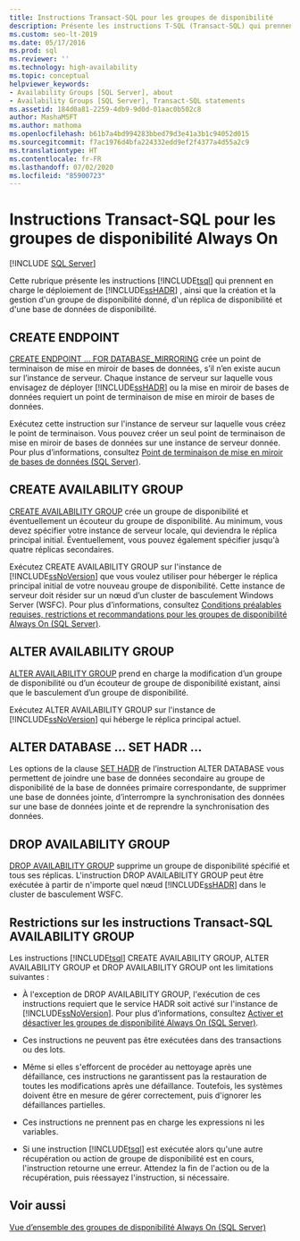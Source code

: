 ```yaml
---
title: Instructions Transact-SQL pour les groupes de disponibilité
description: Présente les instructions T-SQL (Transact-SQL) qui prennent en charge le déploiement, la création et la gestion de groupes de disponibilité Always On.
ms.custom: seo-lt-2019
ms.date: 05/17/2016
ms.prod: sql
ms.reviewer: ''
ms.technology: high-availability
ms.topic: conceptual
helpviewer_keywords:
- Availability Groups [SQL Server], about
- Availability Groups [SQL Server], Transact-SQL statements
ms.assetid: 184d0a81-2259-4db9-9d0d-01aac0b502c8
author: MashaMSFT
ms.author: mathoma
ms.openlocfilehash: b61b7a4bd994283bbed79d3e41a3b1c94052d015
ms.sourcegitcommit: f7ac1976d4bfa224332edd9ef2f4377a4d55a2c9
ms.translationtype: HT
ms.contentlocale: fr-FR
ms.lasthandoff: 07/02/2020
ms.locfileid: "85900723"
---
```

# <a name="transact-sql-statements-for-always-on-availability-groups"></a>Instructions Transact-SQL pour les groupes de disponibilité Always On
[!INCLUDE [SQL Server](../../../includes/applies-to-version/sqlserver.md)]

  Cette rubrique présente les instructions [!INCLUDE[tsql](../../../includes/tsql-md.md)] qui prennent en charge le déploiement de [!INCLUDE[ssHADR](../../../includes/sshadr-md.md)] , ainsi que la création et la gestion d'un groupe de disponibilité donné, d'un réplica de disponibilité et d'une base de données de disponibilité.  
  
 
##  <a name="create-endpoint"></a><a name="CreateEndpoint"></a> CREATE ENDPOINT  
 [CREATE ENDPOINT ... FOR DATABASE_MIRRORING](../../../t-sql/statements/create-endpoint-transact-sql.md) crée un point de terminaison de mise en miroir de bases de données, s’il n’en existe aucun sur l’instance de serveur. Chaque instance de serveur sur laquelle vous envisagez de déployer [!INCLUDE[ssHADR](../../../includes/sshadr-md.md)] ou la mise en miroir de bases de données requiert un point de terminaison de mise en miroir de bases de données.  
  
 Exécutez cette instruction sur l'instance de serveur sur laquelle vous créez le point de terminaison. Vous pouvez créer un seul point de terminaison de mise en miroir de bases de données sur une instance de serveur donnée. Pour plus d’informations, consultez [Point de terminaison de mise en miroir de bases de données &#40;SQL Server&#41;](../../../database-engine/database-mirroring/the-database-mirroring-endpoint-sql-server.md).  
  
##  <a name="create-availability-group"></a><a name="CreateAG"></a> CREATE AVAILABILITY GROUP  
 [CREATE AVAILABILITY GROUP](../../../t-sql/statements/create-availability-group-transact-sql.md) crée un groupe de disponibilité et éventuellement un écouteur du groupe de disponibilité. Au minimum, vous devez spécifier votre instance de serveur locale, qui deviendra le réplica principal initial. Éventuellement, vous pouvez également spécifier jusqu'à quatre réplicas secondaires.  
  
 Exécutez CREATE AVAILABILITY GROUP sur l'instance de [!INCLUDE[ssNoVersion](../../../includes/ssnoversion-md.md)] que vous voulez utiliser pour héberger le réplica principal initial de votre nouveau groupe de disponibilité. Cette instance de serveur doit résider sur un nœud d’un cluster de basculement Windows Server (WSFC). Pour plus d’informations, consultez [Conditions préalables requises, restrictions et recommandations pour les groupes de disponibilité Always On &#40;SQL Server&#41;](../../../database-engine/availability-groups/windows/prereqs-restrictions-recommendations-always-on-availability.md).  
  
##  <a name="alter-availability-group"></a><a name="AlterAG"></a> ALTER AVAILABILITY GROUP  
 [ALTER AVAILABILITY GROUP](../../../t-sql/statements/alter-availability-group-transact-sql.md) prend en charge la modification d’un groupe de disponibilité ou d’un écouteur de groupe de disponibilité existant, ainsi que le basculement d’un groupe de disponibilité.  
  
 Exécutez ALTER AVAILABILITY GROUP sur l'instance de [!INCLUDE[ssNoVersion](../../../includes/ssnoversion-md.md)] qui héberge le réplica principal actuel.  
  
##  <a name="alter-database--set-hadr-"></a><a name="AlterDb"></a> ALTER DATABASE ... SET HADR ...  
 Les options de la clause [SET HADR](../../../t-sql/statements/alter-database-transact-sql-set-hadr.md) de l’instruction ALTER DATABASE vous permettent de joindre une base de données secondaire au groupe de disponibilité de la base de données primaire correspondante, de supprimer une base de données jointe, d’interrompre la synchronisation des données sur une base de données jointe et de reprendre la synchronisation des données.  
  
##  <a name="drop-availability-group"></a><a name="DropAG"></a> DROP AVAILABILITY GROUP  
 [DROP AVAILABILITY GROUP](../../../t-sql/statements/drop-availability-group-transact-sql.md) supprime un groupe de disponibilité spécifié et tous ses réplicas. L'instruction DROP AVAILABILITY GROUP peut être exécutée à partir de n'importe quel nœud [!INCLUDE[ssHADR](../../../includes/sshadr-md.md)] dans le cluster de basculement WSFC.  
  
##  <a name="restrictions-on-the-availability-group-transact-sql-statements"></a><a name="Restrictions"></a> Restrictions sur les instructions Transact-SQL AVAILABILITY GROUP  
 Les instructions [!INCLUDE[tsql](../../../includes/tsql-md.md)] CREATE AVAILABILITY GROUP, ALTER AVAILABILITY GROUP et DROP AVAILABILITY GROUP ont les limitations suivantes :  
  
-   À l'exception de DROP AVAILABILITY GROUP, l'exécution de ces instructions requiert que le service HADR soit activé sur l'instance de [!INCLUDE[ssNoVersion](../../../includes/ssnoversion-md.md)]. Pour plus d’informations, consultez [Activer et désactiver les groupes de disponibilité Always On &#40;SQL Server&#41;](../../../database-engine/availability-groups/windows/enable-and-disable-always-on-availability-groups-sql-server.md).  
  
-   Ces instructions ne peuvent pas être exécutées dans des transactions ou des lots.  
  
-   Même si elles s'efforcent de procéder au nettoyage après une défaillance, ces instructions ne garantissent pas la restauration de toutes les modifications après une défaillance. Toutefois, les systèmes doivent être en mesure de gérer correctement, puis d'ignorer les défaillances partielles.  
  
-   Ces instructions ne prennent pas en charge les expressions ni les variables.  
  
-   Si une instruction [!INCLUDE[tsql](../../../includes/tsql-md.md)] est exécutée alors qu'une autre récupération ou action de groupe de disponibilité est en cours, l'instruction retourne une erreur. Attendez la fin de l'action ou de la récupération, puis réessayez l'instruction, si nécessaire.  
  
## <a name="see-also"></a>Voir aussi  
 [Vue d’ensemble des groupes de disponibilité Always On (SQL Server)](../../../database-engine/availability-groups/windows/overview-of-always-on-availability-groups-sql-server.md)  
  
  
